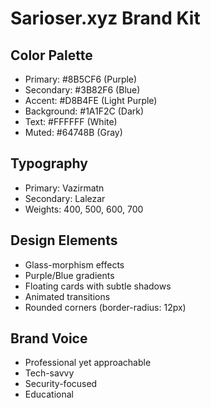 # Sarioser.xyz Brand Kit

## Color Palette
- Primary: #8B5CF6 (Purple)
- Secondary: #3B82F6 (Blue)
- Accent: #D8B4FE (Light Purple)
- Background: #1A1F2C (Dark)
- Text: #FFFFFF (White)
- Muted: #64748B (Gray)

## Typography
- Primary: Vazirmatn
- Secondary: Lalezar
- Weights: 400, 500, 600, 700

## Design Elements
- Glass-morphism effects
- Purple/Blue gradients
- Floating cards with subtle shadows
- Animated transitions
- Rounded corners (border-radius: 12px)

## Brand Voice
- Professional yet approachable
- Tech-savvy
- Security-focused
- Educational